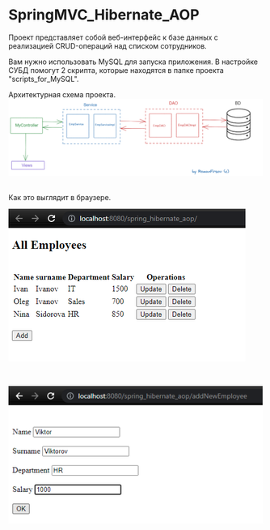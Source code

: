 # SpringMVC_Hibernate_AOP
Проект представляет собой веб-интерфейс к базе данных с реализацией СRUD-операций над списком сотрудников.

Вам нужно использовать MySQL для запуска приложения.
В настройке СУБД помогут 2 скрипта, которые находятся в папке проекта "scripts_for_MySQL".

Архитектурная схема проекта.
![alt text](https://github.com/firsovroman/SpringMVC_Hibernate_AOP/raw/main/pictures/1.png)


<br>
Как это выглядит в браузере.
<br>

![alt text](https://github.com/firsovroman/SpringMVC_Hibernate_AOP/raw/main/pictures/2.png)

<br>

![alt text](https://github.com/firsovroman/SpringMVC_Hibernate_AOP/raw/main/pictures/3.png)
<br>
